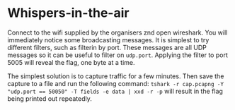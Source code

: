 # Whispers-in-the-air
Connect to the wifi supplied by the organisers znd open wireshark. You will immediately notice some broadcasting messages. It is simplest to try different filters, such as filterin by port. These messages are all UDP messages so it can be useful to filter on `udp.port`. Applying the filter to port 5005 will reveal the flag, one byte at a time.

The simplest solution is to capture traffic for a few minutes. Then save the capture to a file and run the following command: `tshark -r cap.pcapng -Y "udp.port == 50050" -T fields -e data | xxd -r -p` will result in the flag being printed out repeatedly.
